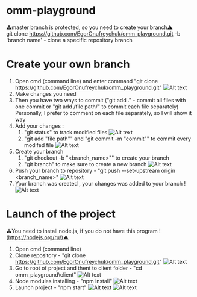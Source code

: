 # omm-playground
⚠️master branch is protected, so you need to create your branch⚠️   
git clone https://github.com/EgorOnufreychuk/omm_playground.git -b 'branch name' - сlone a specific repository branch
# Create your own branch
1. Open cmd (command line) and enter command "git clone https://github.com/EgorOnufreychuk/omm_playground.git"  ![Alt text](https://github.com/EgorOnufreychuk/omm_images/blob/master/1.png)
2. Make сhanges you need
3. Then you have two ways to commit ("git add ." - commit all files with one commit or "git add /file path/" to commit each file separately)
   Personally, I prefer to comment on each file separately, so I will show it way
4. Add your changes :
    1. "git status" to track modified files 
    ![Alt text](https://github.com/EgorOnufreychuk/omm_images/blob/master/4.1.png)
    2. "git add "file path"" and "git commit -m "commit"" to commit every modifed file
    ![Alt text](https://github.com/EgorOnufreychuk/omm_images/blob/master/4.2.png)
5. Create your branch 
    1. "git checkout -b "<branch_name>"" to create your branch
    2. "git branch" to make sure to create a new branch
    ![Alt text](https://github.com/EgorOnufreychuk/omm_images/blob/master/4.png)
6. Push your branch to repository - "git push --set-upstream origin <branch_name>"
    ![Alt text](https://github.com/EgorOnufreychuk/omm_images/blob/master/6.png)
7. Your branch was created , your changes was added to your branch !
    ![Alt text](https://github.com/EgorOnufreychuk/omm_images/blob/master/7.png)
# Launch of the project
⚠️You need to install node.js, if you do not have this program ! (https://nodejs.org/ru/)⚠️
1. Open cmd (command line)
2. Clone repository - "git clone https://github.com/EgorOnufreychuk/omm_playground.git"
    ![Alt text](https://github.com/EgorOnufreychuk/omm_images/blob/master/00.png)
3. Go to root of project and thent to client folder - "cd omm_playground\client"
    ![Alt text](https://github.com/EgorOnufreychuk/omm_images/blob/master/01.png)
4. Node modules installing - "npm install"
    ![Alt text](https://github.com/EgorOnufreychuk/omm_images/blob/master/02.png)
5. Launch project - "npm start"
    ![Alt text](https://github.com/EgorOnufreychuk/omm_images/blob/master/03.png)
    ![Alt text](https://github.com/EgorOnufreychuk/omm_images/blob/master/04.png)
